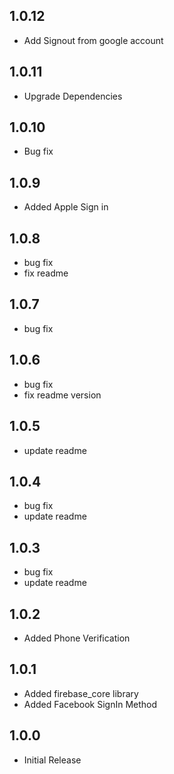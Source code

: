 ## 1.0.12

- Add Signout from google account

## 1.0.11

- Upgrade Dependencies

## 1.0.10

- Bug fix

## 1.0.9

- Added Apple Sign in

## 1.0.8

- bug fix
- fix readme

## 1.0.7

- bug fix

## 1.0.6

- bug fix
- fix readme version

## 1.0.5

- update readme

## 1.0.4

- bug fix
- update readme

## 1.0.3

- bug fix
- update readme

## 1.0.2

- Added Phone Verification

## 1.0.1

- Added firebase_core library
- Added Facebook SignIn Method

## 1.0.0

- Initial Release
